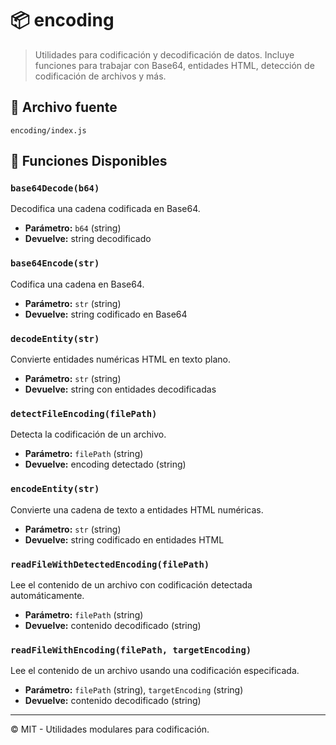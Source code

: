 # 📦 encoding

> Utilidades para codificación y decodificación de datos.
> Incluye funciones para trabajar con Base64, entidades HTML, detección de codificación de archivos y más.

## 📁 Archivo fuente
`encoding/index.js`

## 🧩 Funciones Disponibles

### `base64Decode(b64)`
Decodifica una cadena codificada en Base64.
- **Parámetro:** `b64` (string)
- **Devuelve:** string decodificado

### `base64Encode(str)`
Codifica una cadena en Base64.
- **Parámetro:** `str` (string)
- **Devuelve:** string codificado en Base64

### `decodeEntity(str)`
Convierte entidades numéricas HTML en texto plano.
- **Parámetro:** `str` (string)
- **Devuelve:** string con entidades decodificadas

### `detectFileEncoding(filePath)`
Detecta la codificación de un archivo.
- **Parámetro:** `filePath` (string)
- **Devuelve:** encoding detectado (string)

### `encodeEntity(str)`
Convierte una cadena de texto a entidades HTML numéricas.
- **Parámetro:** `str` (string)
- **Devuelve:** string codificado en entidades HTML

### `readFileWithDetectedEncoding(filePath)`
Lee el contenido de un archivo con codificación detectada automáticamente.
- **Parámetro:** `filePath` (string)
- **Devuelve:** contenido decodificado (string)

### `readFileWithEncoding(filePath, targetEncoding)`
Lee el contenido de un archivo usando una codificación especificada.
- **Parámetro:** `filePath` (string), `targetEncoding` (string)
- **Devuelve:** contenido decodificado (string)

---

© MIT - Utilidades modulares para codificación.
